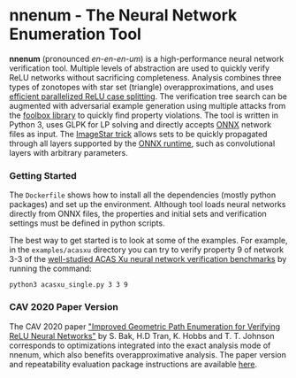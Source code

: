 # nnenum - The Neural Network Enumeration Tool
**nnenum** (pronounced *en-en-en-um*) is a high-performance neural network verification tool. Multiple levels of abstraction are used to quickly verify ReLU networks without sacrificing completeness. Analysis combines three types of zonotopes with star set (triangle) overapproximations, and uses [efficient parallelized ReLU case splitting](http://stanleybak.com/papers/bak2020cav.pdf). The verification tree search can be augmented with adversarial example generation using multiple attacks from the [foolbox library](https://github.com/bethgelab/foolbox) to quickly find property violations. The tool is written in Python 3, uses GLPK for LP solving and directly accepts [ONNX](https://github.com/onnx/onnx) network files as input. The [ImageStar trick](https://arxiv.org/abs/2004.05511) allows sets to be quickly propagated through all layers supported by the [ONNX runtime](https://github.com/microsoft/onnxruntime), such as convolutional layers with arbitrary parameters.

### Getting Started
The `Dockerfile` shows how to install all the dependencies (mostly python packages) and set up the environment. Although tool loads neural networks directly from ONNX files, the properties and initial sets and verification settings must be defined in python scripts.

The best way to get started is to look at some of the examples. For example, in the `examples/acasxu` directory you can try to verify property 9 of network 3-3 of the [well-studied ACAS Xu neural network verification benchmarks](https://arxiv.org/abs/1702.01135) by running the command: 

```python3 acasxu_single.py 3 3 9```

### CAV 2020 Paper Version
The CAV 2020 paper ["Improved Geometric Path Enumeration for Verifying ReLU Neural Networks"](http://stanleybak.com/papers/bak2020cav.pdf) by S. Bak, H.D Tran, K. Hobbs and T. T. Johnson corresponds to optimizations integrated into the exact analysis mode of nnenum, which also benefits overapproximative analysis. The paper version and repeatability evaluation package instructions are available [here](http://stanleybak.com/papers/bak2020cav_repeatability.zip).

